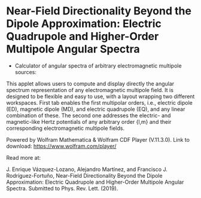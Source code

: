 # Near-Field Directionality Beyond the Dipole Approximation: Electric Quadrupole and Higher-Order Multipole Angular Spectra
* Calculator of angular spectra of arbitrary electromagnetic multipole sources:

This applet allows users to compute and display directly the angular spectrum representation of any electromagnetic multipole field. It is designed to be flexible and easy to use, with a layout wrapping two different workspaces. First tab enables the first multipolar orders, i.e., electric dipole (ED), magnetic dipole (MD), and electric quadrupole (EQ), and any linear combination of these. The second one addresses the electric- and magnetic-like Hertz potentials of any arbitrary order {l,m} and their corresponding electromagnetic multipole fields.

Powered by Wolfram Mathematica & Wolfram CDF Player (V.11.3.0).
Link to download: https://www.wolfram.com/player/

Read more at:

J. Enrique Vázquez-Lozano, Alejandro Martínez, and Francisco J. Rodríguez-Fortuño, Near-Field Directionality Beyond the Dipole Approximation: Electric Quadrupole and Higher-Order Multipole Angular Spectra. Submitted to Phys. Rev. Lett. (2019).
